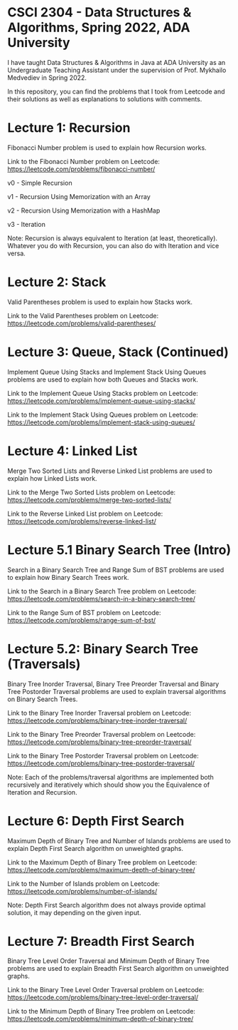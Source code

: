# CSCI 2304 - Data Structures &amp; Algorithms, Spring 2022, ADA University

I have taught Data Structures & Algorithms in Java at ADA University as an Undergraduate Teaching Assistant under the supervision of Prof. Mykhailo Medvediev in Spring 2022.

In this repository, you can find the problems that I took from Leetcode and their solutions as well as explanations to solutions with comments.


# Lecture 1: Recursion

Fibonacci Number problem is used to explain how Recursion works.

Link to the Fibonacci Number problem on Leetcode: https://leetcode.com/problems/fibonacci-number/

v0 - Simple Recursion

v1 - Recursion Using Memorization with an Array

v2 - Recursion Using Memorization with a HashMap

v3 - Iteration

Note: Recursion is always equivalent to Iteration (at least, theoretically). Whatever you do with Recursion, you can also do with Iteration and vice versa.

# Lecture 2: Stack

Valid Parentheses problem is used to explain how Stacks work.

Link to the Valid Parentheses problem on Leetcode: https://leetcode.com/problems/valid-parentheses/

# Lecture 3: Queue, Stack (Continued)

Implement Queue Using Stacks and Implement Stack Using Queues problems are used to explain how both Queues and Stacks work.

Link to the Implement Queue Using Stacks problem on Leetcode: https://leetcode.com/problems/implement-queue-using-stacks/

Link to the Implement Stack Using Queues problem on Leetcode: https://leetcode.com/problems/implement-stack-using-queues/

# Lecture 4: Linked List

Merge Two Sorted Lists and Reverse Linked List problems are used to explain how Linked Lists work.

Link to the Merge Two Sorted Lists problem on Leetcode: https://leetcode.com/problems/merge-two-sorted-lists/

Link to the Reverse Linked List problem on Leetcode: https://leetcode.com/problems/reverse-linked-list/

# Lecture 5.1 Binary Search Tree (Intro)

Search in a Binary Search Tree and Range Sum of BST problems are used to explain how Binary Search Trees work.

Link to the Search in a Binary Search Tree problem on Leetcode: https://leetcode.com/problems/search-in-a-binary-search-tree/

Link to the Range Sum of BST problem on Leetcode: https://leetcode.com/problems/range-sum-of-bst/

# Lecture 5.2: Binary Search Tree (Traversals)

Binary Tree Inorder Traversal, Binary Tree Preorder Traversal and Binary Tree Postorder Traversal problems are used to explain traversal algorithms on Binary Search Trees.

Link to the Binary Tree Inorder Traversal problem on Leetcode: https://leetcode.com/problems/binary-tree-inorder-traversal/

Link to the Binary Tree Preorder Traversal problem on Leetcode: https://leetcode.com/problems/binary-tree-preorder-traversal/

Link to the Binary Tree Postorder Traversal problem on Leetcode: https://leetcode.com/problems/binary-tree-postorder-traversal/

Note: Each of the problems/traversal algorithms are implemented both recursively and iteratively which should show you the Equivalence of Iteration and Recursion.

# Lecture 6: Depth First Search

Maximum Depth of Binary Tree and Number of Islands problems are used to explain Depth First Search algorithm on unweighted graphs.

Link to the Maximum Depth of Binary Tree problem on Leetcode: https://leetcode.com/problems/maximum-depth-of-binary-tree/

Link to the Number of Islands problem on Leetcode: https://leetcode.com/problems/number-of-islands/

Note: Depth First Search algorithm does not always provide optimal solution, it may depending on the given input.

# Lecture 7: Breadth First Search

Binary Tree Level Order Traversal and Minimum Depth of Binary Tree problems are used to explain Breadth First Search algorithm on unweighted graphs.

Link to the Binary Tree Level Order Traversal problem on Leetcode: https://leetcode.com/problems/binary-tree-level-order-traversal/

Link to the Minimum Depth of Binary Tree problem on Leetcode: https://leetcode.com/problems/minimum-depth-of-binary-tree/
